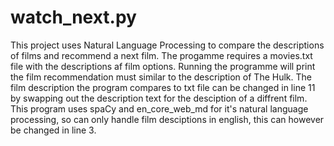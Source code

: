 # watch_next.py
This project uses Natural Language Processing to compare the descriptions of films and recommend a next film.
The progamme requires a movies.txt file with the descriptions af film options.
Running the programme will print the film recommendation must similar to the description of The Hulk. 
The film description the program compares to txt file can be changed in line 11 by swapping out the description text for the desciption of a diffrent film.
This program uses spaCy and en_core_web_md for it's natural language processing, so can only handle film desciptions in english, this can however be changed in line 3.
